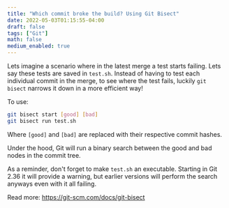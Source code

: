 ```yaml
---
title: "Which commit broke the build? Using Git Bisect"
date: 2022-05-03T01:15:55-04:00
draft: false
tags: ["Git"]
math: false
medium_enabled: true
---
```


Lets imagine a scenario where in the latest merge a test
starts failing. Lets say these tests are saved
in `test.sh`. Instead of having to test each individual
commit in the merge, to see where the test fails, luckily
`git bisect` narrows it down in a more efficient way!

To use:
```bash
git bisect start [good] [bad]
git bisect run test.sh
```
Where `[good]` and `[bad]` are replaced with their respective
commit hashes.

Under the hood, Git will run a binary search between the good
and bad nodes in the commit tree.

As a reminder, don't forget to make `test.sh` an executable.
Starting in Git 2.36 it will provide a warning, but earlier
versions will perform the search anyways even with it all
failing.


Read more: https://git-scm.com/docs/git-bisect